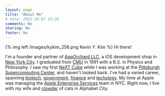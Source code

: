 ```yaml
---
layout: page
title: "About Me"
# date: 2012-10-07 15:28
comments: No
sharing: No
footer: No
---
```


{% img left /images/kykim_256.png Kevin Y. Kim %}
Hi there!

I'm a founder and partner of [AppOrchard LLC](http://www.apporchard.com/),
a iOS development shop in [New York City](http://www.nyc.gov). I
graduated from [CMU](http://www.cmu.edu) in 1991 with a B.S. in
Physics and Philosophy. I saw my first 
[NeXT Cube](http://en.wikipedia.org/wiki/NeXTcube) while I was working 
at the [Pittsburgh Supercomputing Center](http://www.psc.edu), and haven't 
looked back. I've had a varied career, spanning 
[biotech](http://www.nrbsc.org), [government](http://www.fema.gov),
[finance](http://www.blackrock.com) and [techology](http://www.apple.com). 
My time at Apple was managing the 
[Apple Enterprise Services](http://en.wikipedia.org/wiki/Oxymoron) team in 
NYC. Right now, I live with my wife and 
[clowder](http://mannysullivan.blogspot.com) of cats in Alphabet City.
